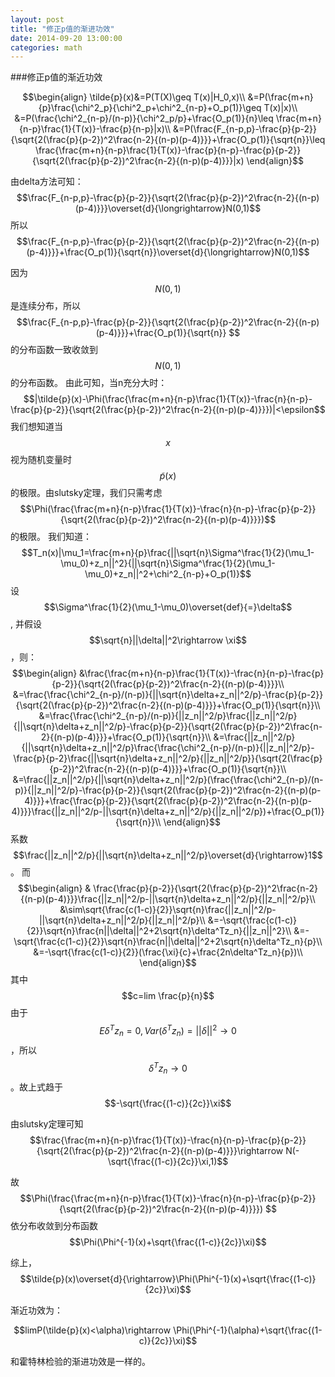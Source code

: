 ```yaml
---
layout: post
title: "修正p值的渐进功效"
date: 2014-09-20 13:00:00
categories: math
---
```





###修正p值的渐近功效

$$\begin{align}
\tilde{p}(x)&=P(T(X)\geq T(x)|H_0,x)\\
&=P(\frac{m+n}{p}\frac{\chi^2_p}{\chi^2_p+\chi^2_{n-p}+O_p(1)}\geq T(x)|x)\\
&=P(\frac{\chi^2_{n-p}/(n-p)}{\chi^2_p/p}+\frac{O_p(1)}{n}\leq \frac{m+n}{n-p}\frac{1}{T(x)}-\frac{p}{n-p}|x)\\
&=P(\frac{F_{n-p,p}-\frac{p}{p-2}}{\sqrt{2(\frac{p}{p-2})^2\frac{n-2}{(n-p)(p-4)}}}+\frac{O_p(1)}{\sqrt{n}}\leq \frac{\frac{m+n}{n-p}\frac{1}{T(x)}-\frac{p}{n-p}-\frac{p}{p-2}}{\sqrt{2(\frac{p}{p-2})^2\frac{n-2}{(n-p)(p-4)}}}|x)
\end{align}$$

由delta方法可知：$$\frac{F_{n-p,p}-\frac{p}{p-2}}{\sqrt{2(\frac{p}{p-2})^2\frac{n-2}{(n-p)(p-4)}}}\overset{d}{\longrightarrow}N(0,1)$$
所以$$\frac{F_{n-p,p}-\frac{p}{p-2}}{\sqrt{2(\frac{p}{p-2})^2\frac{n-2}{(n-p)(p-4)}}}+\frac{O_p(1)}{\sqrt{n}}\overset{d}{\longrightarrow}N(0,1)$$

因为$$ N(0,1) $$是连续分布，所以$$\frac{F_{n-p,p}-\frac{p}{p-2}}{\sqrt{2(\frac{p}{p-2})^2\frac{n-2}{(n-p)(p-4)}}}+\frac{O_p(1)}{\sqrt{n}} $$的分布函数一致收敛到$$N(0,1)$$的分布函数。
由此可知，当n充分大时：
$$|\tilde{p}(x)-\Phi(\frac{\frac{m+n}{n-p}\frac{1}{T(x)}-\frac{n}{n-p}-\frac{p}{p-2}}{\sqrt{2(\frac{p}{p-2})^2\frac{n-2}{(n-p)(p-4)}}})|<\epsilon$$
我们想知道当$$x$$视为随机变量时$$\tilde{p}(x)$$的极限。由slutsky定理，我们只需考虑$$\Phi(\frac{\frac{m+n}{n-p}\frac{1}{T(x)}-\frac{n}{n-p}-\frac{p}{p-2}}{\sqrt{2(\frac{p}{p-2})^2\frac{n-2}{(n-p)(p-4)}}})$$的极限。
我们知道：
$$T_n(x)|\mu_1=\frac{m+n}{p}\frac{||\sqrt{n}\Sigma^\frac{1}{2}(\mu_1-\mu_0)+z_n||^2}{||\sqrt{n}\Sigma^\frac{1}{2}(\mu_1-\mu_0)+z_n||^2+\chi^2_{n-p}+O_p(1)}$$
 设$$\Sigma^\frac{1}{2}(\mu_1-\mu_0)\overset{def}{=}\delta$$, 并假设$$\sqrt{n}||\delta||^2\rightarrow \xi$$，则：
 $$\begin{align}
 &\frac{\frac{m+n}{n-p}\frac{1}{T(x)}-\frac{n}{n-p}-\frac{p}{p-2}}{\sqrt{2(\frac{p}{p-2})^2\frac{n-2}{(n-p)(p-4)}}}\\
 &=\frac{\frac{\chi^2_{n-p}/(n-p)}{||\sqrt{n}\delta+z_n||^2/p}-\frac{p}{p-2}}{\sqrt{2(\frac{p}{p-2})^2\frac{n-2}{(n-p)(p-4)}}}+\frac{O_p(1)}{\sqrt{n}}\\
 &=\frac{\frac{\chi^2_{n-p}/(n-p)}{||z_n||^2/p}\frac{||z_n||^2/p}{||\sqrt{n}\delta+z_n||^2/p}-\frac{p}{p-2}}{\sqrt{2(\frac{p}{p-2})^2\frac{n-2}{(n-p)(p-4)}}}+\frac{O_p(1)}{\sqrt{n}}\\
 &=\frac{||z_n||^2/p}{||\sqrt{n}\delta+z_n||^2/p}\frac{\frac{\chi^2_{n-p}/(n-p)}{||z_n||^2/p}-\frac{p}{p-2}\frac{||\sqrt{n}\delta+z_n||^2/p}{||z_n||^2/p}}{\sqrt{2(\frac{p}{p-2})^2\frac{n-2}{(n-p)(p-4)}}}+\frac{O_p(1)}{\sqrt{n}}\\
 &=\frac{||z_n||^2/p}{||\sqrt{n}\delta+z_n||^2/p}(\frac{\frac{\chi^2_{n-p}/(n-p)}{||z_n||^2/p}-\frac{p}{p-2}}{\sqrt{2(\frac{p}{p-2})^2\frac{n-2}{(n-p)(p-4)}}}+\frac{\frac{p}{p-2}}{\sqrt{2(\frac{p}{p-2})^2\frac{n-2}{(n-p)(p-4)}}}\frac{||z_n||^2/p-||\sqrt{n}\delta+z_n||^2/p}{||z_n||^2/p})+\frac{O_p(1)}{\sqrt{n}}\\
 \end{align}$$
 系数$$\frac{||z_n||^2/p}{||\sqrt{n}\delta+z_n||^2/p}\overset{d}{\rightarrow}1$$。
 而
 $$\begin{align}
 & \frac{\frac{p}{p-2}}{\sqrt{2(\frac{p}{p-2})^2\frac{n-2}{(n-p)(p-4)}}}\frac{||z_n||^2/p-||\sqrt{n}\delta+z_n||^2/p}{||z_n||^2/p}\\
  &\sim\sqrt{\frac{c(1-c)}{2}}\sqrt{n}\frac{||z_n||^2/p-||\sqrt{n}\delta+z_n||^2/p}{||z_n||^2/p}\\
  &=-\sqrt{\frac{c(1-c)}{2}}\sqrt{n}\frac{n||\delta||^2+2\sqrt{n}\delta^Tz_n}{||z_n||^2}\\
  &=-\sqrt{\frac{c(1-c)}{2}}\sqrt{n}\frac{n||\delta||^2+2\sqrt{n}\delta^Tz_n}{p}\\
  &=-\sqrt{\frac{c(1-c)}{2}}(\frac{\xi}{c}+\frac{2n\delta^Tz_n}{p})\\
\end{align}$$
其中$$c=lim \frac{p}{n}$$
由于$$E\delta^Tz_n=0,Var(\delta^Tz_n)=||\delta||^2\rightarrow 0$$，所以$$\delta^Tz_n\rightarrow 0$$。故上式趋于$$-\sqrt{\frac{(1-c)}{2c}}\xi$$

由slutsky定理可知$$\frac{\frac{m+n}{n-p}\frac{1}{T(x)}-\frac{n}{n-p}-\frac{p}{p-2}}{\sqrt{2(\frac{p}{p-2})^2\frac{n-2}{(n-p)(p-4)}}}\rightarrow N(-\sqrt{\frac{(1-c)}{2c}}\xi,1)$$

故$$\Phi(\frac{\frac{m+n}{n-p}\frac{1}{T(x)}-\frac{n}{n-p}-\frac{p}{p-2}}{\sqrt{2(\frac{p}{p-2})^2\frac{n-2}{(n-p)(p-4)}}}) $$依分布收敛到分布函数$$\Phi(\Phi^{-1}(x)+\sqrt{\frac{(1-c)}{2c}}\xi)$$

综上，$$\tilde{p}(x)\overset{d}{\rightarrow}\Phi(\Phi^{-1}(x)+\sqrt{\frac{(1-c)}{2c}}\xi)$$

渐近功效为：

$$limP(\tilde{p}(x)<\alpha)\rightarrow \Phi(\Phi^{-1}(\alpha)+\sqrt{\frac{(1-c)}{2c}}\xi)$$

和霍特林检验的渐进功效是一样的。

